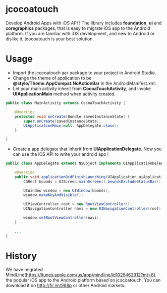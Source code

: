 # jcocoatouch
Develop Android Apps with iOS API ! The library includes **foundation**, **ui** and **coregraphics** packages, that is easy to migrate iOS app to the Android platform. If you are familiar with iOS development, and new to Android or dislike it, jcocoatouch is your best solution.

# Usage
- Import the jcocoatouch aar package to your project in Android Studio.
- Change the theme of application to be **@style/Theme.AppCompat.NoActionBar** in the AndroidManifest.xml.
- Let your main activity inherit from **CocoaTouchActivity**, and invoke **UIApplicationMain** method when activity created.
```java
public class MainActivity extends CocoaTouchActivity {

    @Override
    protected void onCreate(Bundle savedInstanceState) {
        super.onCreate(savedInstanceState);
        UIApplicationMain(null, AppDelegate.class);
    }

}
```
- Create a app delegate that inherit from **UIApplicationDelegate**. Now you can use the iOS API to write your android app !
```java
public class AppDelegate extends NSObject implements UIApplicationDelegate {

    @Override
    public void applicationDidFinishLaunching(UIApplication uiApplication) {
        CGRect bounds = UIScreen.mainScreen().boundsExcludeStatusBar();

        UIWindow window = new UIWindow(bounds);
        window.makeKeyAndVisible();

        UIViewController root = new RootViewController();
        UINavigationController navi = new UINavigationController(root);

        window.setRootViewController(navi);
    }

    ...
}
```

# History
We have migrated MindLine(https://itunes.apple.com/us/app/mindline/id1025462912?mt=8), the popular iOS app to the Android platform based on jcocoatouch. You can download it on http://fir.im/968p or other Android markets.

